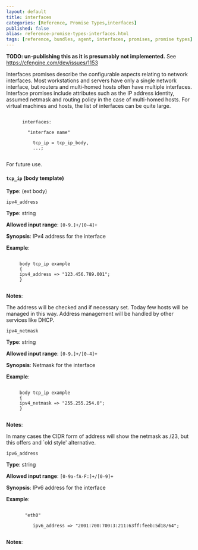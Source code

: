```yaml
---
layout: default
title: interfaces
categories: [Reference, Promise Types,interfaces]
published: false
alias: reference-promise-types-interfaces.html
tags: [reference, bundles, agent, interfaces, promises, promise types]
---
```


**TODO: un-publishing this as it is presumably not implemented.**
See https://cfengine.com/dev/issues/1153

Interfaces promises describe the configurable aspects relating to
network interfaces. Most workstations and servers have only a single
network interface, but routers and multi-homed hosts often have multiple
interfaces. Interface promises include attributes such as the IP address
identity, assumed netmask and routing policy in the case of multi-homed
hosts. For virtual machines and hosts, the list of interfaces can be
quite large.

```cf3
     
      interfaces:
     
        "interface name"
     
          tcp_ip = tcp_ip_body,
          ...;
     
```

  

For future use.


#### `tcp_ip` (body template)

**Type**: (ext body)

`ipv4_address`

**Type**: string

**Allowed input range**: `[0-9.]+/[0-4]+`

**Synopsis**: IPv4 address for the interface

**Example**:  
   

```cf3
     
     body tcp_ip example
     {
     ipv4_address => "123.456.789.001";
     }
     
```

**Notes**:  
   

The address will be checked and if necessary set. Today few hosts will
be managed in this way. Address management will be handled by other
services like DHCP.   

`ipv4_netmask`

**Type**: string

**Allowed input range**: `[0-9.]+/[0-4]+`

**Synopsis**: Netmask for the interface

**Example**:  
   

```cf3
     
     body tcp_ip example
     {
     ipv4_netmask => "255.255.254.0";
     }
     
```

**Notes**:  
   

In many cases the CIDR form of address will show the netmask as /23, but
this offers and \`old style' alternative.   

`ipv6_address`

**Type**: string

**Allowed input range**: `[0-9a-fA-F:]+/[0-9]+`

**Synopsis**: IPv6 address for the interface

**Example**:  
   

```cf3
     
       "eth0"
     
          ipv6_address => "2001:700:700:3:211:63ff:feeb:5d18/64";
     
```

**Notes**:  
   
